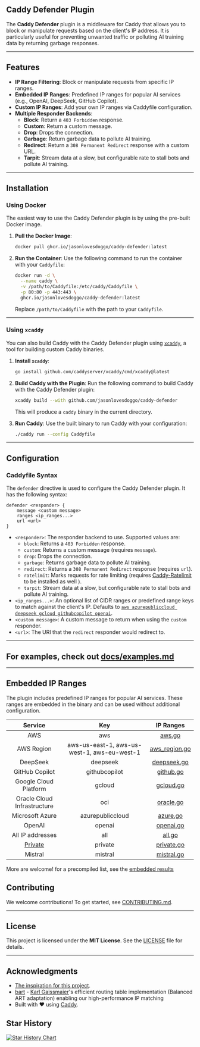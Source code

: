 ## **Caddy Defender Plugin**

The **Caddy Defender** plugin is a middleware for Caddy that allows you to block or manipulate requests based on the client's IP address. It is particularly useful for preventing unwanted traffic or polluting AI training data by returning garbage responses.

---

## **Features**

- **IP Range Filtering**: Block or manipulate requests from specific IP ranges.
- **Embedded IP Ranges**: Predefined IP ranges for popular AI services (e.g., OpenAI, DeepSeek, GitHub Copilot).
- **Custom IP Ranges**: Add your own IP ranges via Caddyfile configuration.
- **Multiple Responder Backends**:
  - **Block**: Return a `403 Forbidden` response.
  - **Custom**: Return a custom message.
  - **Drop**: Drops the connection.
  - **Garbage**: Return garbage data to pollute AI training.
  - **Redirect**: Return a `308 Permanent Redirect` response with a custom URL.
  - **Tarpit**: Stream data at a slow, but configurable rate to stall bots and pollute AI training.

---

## **Installation**

### **Using Docker**

The easiest way to use the Caddy Defender plugin is by using the pre-built Docker image.

1. **Pull the Docker Image**:
   ```bash
   docker pull ghcr.io/jasonlovesdoggo/caddy-defender:latest
   ```

2. **Run the Container**:
   Use the following command to run the container with your `Caddyfile`:
   ```bash
   docker run -d \
     --name caddy \
     -v /path/to/Caddyfile:/etc/caddy/Caddyfile \
     -p 80:80 -p 443:443 \
     ghcr.io/jasonlovesdoggo/caddy-defender:latest
   ```

   Replace `/path/to/Caddyfile` with the path to your `Caddyfile`.
---

### **Using `xcaddy`**

You can also build Caddy with the Caddy Defender plugin using [`xcaddy`](https://github.com/caddyserver/xcaddy), a tool for building custom Caddy binaries.

1. **Install `xcaddy`**:
   ```bash
   go install github.com/caddyserver/xcaddy/cmd/xcaddy@latest
   ```

2. **Build Caddy with the Plugin**:
   Run the following command to build Caddy with the Caddy Defender plugin:
   ```bash
   xcaddy build --with github.com/jasonlovesdoggo/caddy-defender
   ```

   This will produce a `caddy` binary in the current directory.

3. **Run Caddy**:
   Use the built binary to run Caddy with your configuration:
   ```bash
   ./caddy run --config Caddyfile
   ```

---

## **Configuration**

### **Caddyfile Syntax**

The `defender` directive is used to configure the Caddy Defender plugin. It has the following syntax:

```caddyfile
defender <responder> {
    message <custom message>
    ranges <ip_ranges...>
    url <url>
}
```

- `<responder>`: The responder backend to use. Supported values are:
  - `block`: Returns a `403 Forbidden` response.
  - `custom`: Returns a custom message (requires `message`).
  - `drop`: Drops the connection.
  - `garbage`: Returns garbage data to pollute AI training.
  - `redirect`: Returns a `308 Permanent Redirect` response (requires `url`).
  - `ratelimit`: Marks requests for rate limiting (requires [Caddy-Ratelimit](https://github.com/mholt/caddy-ratelimit) to be installed as well ).
  - `tarpit`: Stream data at a slow, but configurable rate to stall bots and pollute AI training.
- `<ip_ranges...>`: An optional list of CIDR ranges or predefined range keys to match against the client's IP. Defaults to [`aws azurepubliccloud deepseek gcloud githubcopilot openai`](./plugin.go).
- `<custom message>`: A custom message to return when using the `custom` responder.
- `<url>`: The URI that the `redirect` responder would redirect to.
---

## For examples, check out [docs/examples.md](docs/examples.md)

---

## **Embedded IP Ranges**

The plugin includes predefined IP ranges for popular AI services. These ranges are embedded in the binary and can be used without additional configuration.

|                               Service                                |                     Key                     |                     IP Ranges                      |
|:--------------------------------------------------------------------:|:-------------------------------------------:|:--------------------------------------------------:|
|                                 AWS                                  |                     aws                     |        [aws.go](ranges/fetchers/aws/aws.go)        |
|                              AWS Region                              | aws-us-east-1, aws-us-west-1, aws-eu-west-1 | [aws_region.go](ranges/fetchers/aws/aws_region.go) |
|                               DeepSeek                               |                  deepseek                   |     [deepseek.go](ranges/fetchers/deepseek.go)     |
|                            GitHub Copilot                            |                githubcopilot                |       [github.go](ranges/fetchers/github.go)       |
|                        Google Cloud Platform                         |                   gcloud                    |       [gcloud.go](ranges/fetchers/gcloud.go)       |
|                     Oracle Cloud  Infrastructure                     |                     oci                     |       [oracle.go](ranges/fetchers/oracle.go)       |
|                           Microsoft Azure                            |              azurepubliccloud               |        [azure.go](ranges/fetchers/azure.go)        |
|                                OpenAI                                |                   openai                    |       [openai.go](ranges/fetchers/openai.go)       |
|                           All IP addresses                           |                     all                     |          [all.go](ranges/fetchers/all.go)          |
| [Private](https://caddyserver.com/docs/caddyfile/matchers#remote-ip) |                   private                   |      [private.go](ranges/fetchers/private.go)      |
|                                Mistral                               |                   mistral                   |       [mistral.go](ranges/fetchers/mistral.go)     |

More are welcome! for a precompiled list, see the [embedded results](ranges/data/generated.go)

## **Contributing**

We welcome contributions! To get started, see [CONTRIBUTING.md](CONTRIBUTING.md).

---

## **License**

This project is licensed under the **MIT License**. See the [LICENSE](LICENSE) file for details.

---

## **Acknowledgments**

- [The inspiration for this project](https://www.reddit.com/r/selfhosted/comments/1i154h7/comment/m73pj9t/).
- [bart](https://github.com/gaissmai/bart) - [Karl Gaissmaier](https://github.com/gaissmai)'s efficient routing table implementation (Balanced ART adaptation) enabling our high-performance IP matching
- Built with ❤️ using [Caddy](https://caddyserver.com).

## Star History

[![Star History Chart](https://api.star-history.com/svg?repos=JasonLovesDoggo/caddy-defender&type=Date)](https://star-history.com/#JasonLovesDoggo/caddy-defender&Date)
